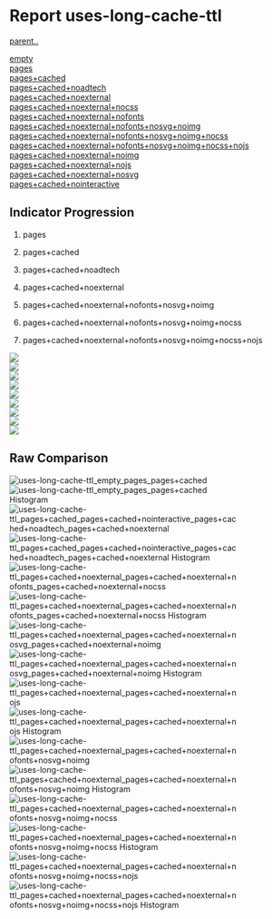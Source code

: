 # Report uses-long-cache-ttl

[parent..](./..)  

[empty](./empty/)  
[pages](./pages/)  
[pages+cached](./pages+cached/)  
[pages+cached+noadtech](./pages+cached+noadtech/)  
[pages+cached+noexternal](./pages+cached+noexternal/)  
[pages+cached+noexternal+nocss](./pages+cached+noexternal+nocss/)  
[pages+cached+noexternal+nofonts](./pages+cached+noexternal+nofonts/)  
[pages+cached+noexternal+nofonts+nosvg+noimg](./pages+cached+noexternal+nofonts+nosvg+noimg/)  
[pages+cached+noexternal+nofonts+nosvg+noimg+nocss](./pages+cached+noexternal+nofonts+nosvg+noimg+nocss/)  
[pages+cached+noexternal+nofonts+nosvg+noimg+nocss+nojs](./pages+cached+noexternal+nofonts+nosvg+noimg+nocss+nojs/)  
[pages+cached+noexternal+noimg](./pages+cached+noexternal+noimg/)  
[pages+cached+noexternal+nojs](./pages+cached+noexternal+nojs/)  
[pages+cached+noexternal+nosvg](./pages+cached+noexternal+nosvg/)  
[pages+cached+nointeractive](./pages+cached+nointeractive/)  

## Indicator Progression

1. pages

2. pages+cached

3. pages+cached+noadtech

4. pages+cached+noexternal

5. pages+cached+noexternal+nofonts+nosvg+noimg

6. pages+cached+noexternal+nofonts+nosvg+noimg+nocss

7. pages+cached+noexternal+nofonts+nosvg+noimg+nocss+nojs



![](./progession_score:mean_score:median.png)  
![](./progession_mean_median.png)  
![](./progession_min_max.png)  
![](./progession_range_p90range.png)  
![](./progession_stddev_p90stddev_skewness.png)  
![](./progession_eccentricity_p90eccentricity.png)  
![](./progession_quanta_p90quanta.png)  
![](./progession_quantaRatio_p90quantaRatio.png)  
![](./progession_outlandishness.png)  

## Raw Comparison

![uses-long-cache-ttl_empty_pages_pages+cached](./uses-long-cache-ttl_empty_pages_pages+cached.png)  
![uses-long-cache-ttl_empty_pages_pages+cached Histogram](./uses-long-cache-ttl_empty_pages_pages+cached+hist.png)  
![uses-long-cache-ttl_pages+cached_pages+cached+nointeractive_pages+cached+noadtech_pages+cached+noexternal](./uses-long-cache-ttl_pages+cached_pages+cached+nointeractive_pages+cached+noadtech_pages+cached+noexternal.png)  
![uses-long-cache-ttl_pages+cached_pages+cached+nointeractive_pages+cached+noadtech_pages+cached+noexternal Histogram](./uses-long-cache-ttl_pages+cached_pages+cached+nointeractive_pages+cached+noadtech_pages+cached+noexternal+hist.png)  
![uses-long-cache-ttl_pages+cached+noexternal_pages+cached+noexternal+nofonts_pages+cached+noexternal+nocss](./uses-long-cache-ttl_pages+cached+noexternal_pages+cached+noexternal+nofonts_pages+cached+noexternal+nocss.png)  
![uses-long-cache-ttl_pages+cached+noexternal_pages+cached+noexternal+nofonts_pages+cached+noexternal+nocss Histogram](./uses-long-cache-ttl_pages+cached+noexternal_pages+cached+noexternal+nofonts_pages+cached+noexternal+nocss+hist.png)  
![uses-long-cache-ttl_pages+cached+noexternal_pages+cached+noexternal+nosvg_pages+cached+noexternal+noimg](./uses-long-cache-ttl_pages+cached+noexternal_pages+cached+noexternal+nosvg_pages+cached+noexternal+noimg.png)  
![uses-long-cache-ttl_pages+cached+noexternal_pages+cached+noexternal+nosvg_pages+cached+noexternal+noimg Histogram](./uses-long-cache-ttl_pages+cached+noexternal_pages+cached+noexternal+nosvg_pages+cached+noexternal+noimg+hist.png)  
![uses-long-cache-ttl_pages+cached+noexternal_pages+cached+noexternal+nojs](./uses-long-cache-ttl_pages+cached+noexternal_pages+cached+noexternal+nojs.png)  
![uses-long-cache-ttl_pages+cached+noexternal_pages+cached+noexternal+nojs Histogram](./uses-long-cache-ttl_pages+cached+noexternal_pages+cached+noexternal+nojs+hist.png)  
![uses-long-cache-ttl_pages+cached+noexternal_pages+cached+noexternal+nofonts+nosvg+noimg](./uses-long-cache-ttl_pages+cached+noexternal_pages+cached+noexternal+nofonts+nosvg+noimg.png)  
![uses-long-cache-ttl_pages+cached+noexternal_pages+cached+noexternal+nofonts+nosvg+noimg Histogram](./uses-long-cache-ttl_pages+cached+noexternal_pages+cached+noexternal+nofonts+nosvg+noimg+hist.png)  
![uses-long-cache-ttl_pages+cached+noexternal_pages+cached+noexternal+nofonts+nosvg+noimg+nocss](./uses-long-cache-ttl_pages+cached+noexternal_pages+cached+noexternal+nofonts+nosvg+noimg+nocss.png)  
![uses-long-cache-ttl_pages+cached+noexternal_pages+cached+noexternal+nofonts+nosvg+noimg+nocss Histogram](./uses-long-cache-ttl_pages+cached+noexternal_pages+cached+noexternal+nofonts+nosvg+noimg+nocss+hist.png)  
![uses-long-cache-ttl_pages+cached+noexternal_pages+cached+noexternal+nofonts+nosvg+noimg+nocss+nojs](./uses-long-cache-ttl_pages+cached+noexternal_pages+cached+noexternal+nofonts+nosvg+noimg+nocss+nojs.png)  
![uses-long-cache-ttl_pages+cached+noexternal_pages+cached+noexternal+nofonts+nosvg+noimg+nocss+nojs Histogram](./uses-long-cache-ttl_pages+cached+noexternal_pages+cached+noexternal+nofonts+nosvg+noimg+nocss+nojs+hist.png)  

<style>
  img {
    max-width: 80%;
  }
</style>
      
